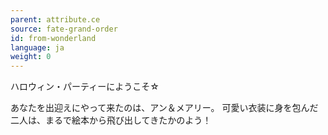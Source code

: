 ```yaml
---
parent: attribute.ce
source: fate-grand-order
id: from-wonderland
language: ja
weight: 0
---
```


ハロウィン・パーティーにようこそ☆

あなたを出迎えにやって来たのは、アン＆メアリー。
可愛い衣装に身を包んだ二人は、まるで絵本から飛び出してきたかのよう！
